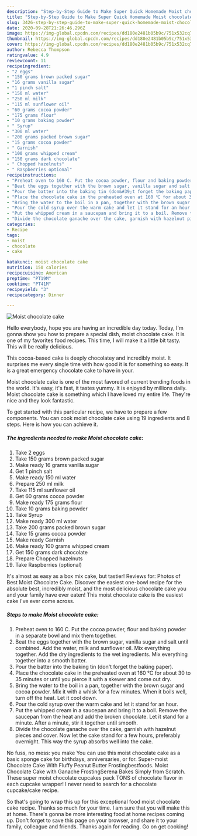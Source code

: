 ```yaml
---
description: "Step-by-Step Guide to Make Super Quick Homemade Moist chocolate cake"
title: "Step-by-Step Guide to Make Super Quick Homemade Moist chocolate cake"
slug: 3426-step-by-step-guide-to-make-super-quick-homemade-moist-chocolate-cake
date: 2020-09-28T21:26:46.296Z
image: https://img-global.cpcdn.com/recipes/dd180e2481b05b9c/751x532cq70/moist-chocolate-cake-recipe-main-photo.jpg
thumbnail: https://img-global.cpcdn.com/recipes/dd180e2481b05b9c/751x532cq70/moist-chocolate-cake-recipe-main-photo.jpg
cover: https://img-global.cpcdn.com/recipes/dd180e2481b05b9c/751x532cq70/moist-chocolate-cake-recipe-main-photo.jpg
author: Rebecca Thompson
ratingvalue: 4.9
reviewcount: 11
recipeingredient:
- "2 eggs"
- "150 grams brown packed sugar"
- "16 grams vanilla sugar"
- "1 pinch salt"
- "150 ml water"
- "250 ml milk"
- "115 ml sunflower oil"
- "60 grams cocoa powder"
- "175 grams flour"
- "10 grams baking powder"
- " Syrup"
- "300 ml water"
- "200 grams packed brown sugar"
- "15 grams cocoa powder"
- " Garnish"
- "100 grams whipped cream"
- "150 grams dark chocolate"
- " Chopped hazelnuts"
- " Raspberries optional"
recipeinstructions:
- "Preheat oven to 160 C. Put the cocoa powder, flour and baking powder in a separate bowl and mix them together."
- "Beat the eggs together with the brown sugar, vanilla sugar and salt until combined. Add the water, milk and sunflower oil. Mix everything together. Add the dry ingredients to the wet ingredients. Mix everything together into a smooth batter."
- "Pour the batter into the baking tin (don&#39;t forget the baking paper)."
- "Place the chocolate cake in the preheated oven at 160 ℃ for about 30 to 35 minutes or until you pierce it with a skewer and come out dry."
- "Bring the water to the boil in a pan, together with the brown sugar and cocoa powder. Mix it with a whisk for a few minutes. When it boils well, turn off the heat. Let it cool down."
- "Pour the cold syrup over the warm cake and let it stand for an hour."
- "Put the whipped cream in a saucepan and bring it to a boil. Remove the saucepan from the heat and add the broken chocolate. Let it stand for a minute. After a minute, stir it together until smooth."
- "Divide the chocolate ganache over the cake, garnish with hazelnut pieces and cover. Now let the cake stand for a few hours, preferably overnight. This way the syrup absorbs well into the cake."
categories:
- Recipe
tags:
- moist
- chocolate
- cake

katakunci: moist chocolate cake 
nutrition: 150 calories
recipecuisine: American
preptime: "PT19M"
cooktime: "PT41M"
recipeyield: "3"
recipecategory: Dinner

---
```



![Moist chocolate cake](https://img-global.cpcdn.com/recipes/dd180e2481b05b9c/751x532cq70/moist-chocolate-cake-recipe-main-photo.jpg)

Hello everybody, hope you are having an incredible day today. Today, I'm gonna show you how to prepare a special dish, moist chocolate cake. It is one of my favorites food recipes. This time, I will make it a little bit tasty. This will be really delicious.

This cocoa-based cake is deeply chocolatey and incredibly moist. It surprises me every single time with how good it is for something so easy. It is a great emergency chocolate cake to have in your.

Moist chocolate cake is one of the most favored of current trending foods in the world. It's easy, it's fast, it tastes yummy. It is enjoyed by millions daily. Moist chocolate cake is something which I have loved my entire life. They're nice and they look fantastic.


To get started with this particular recipe, we have to prepare a few components. You can cook moist chocolate cake using 19 ingredients and 8 steps. Here is how you can achieve it.

<!--inarticleads1-->

##### The ingredients needed to make Moist chocolate cake:

1. Take 2 eggs
1. Take 150 grams brown packed sugar
1. Make ready 16 grams vanilla sugar
1. Get 1 pinch salt
1. Make ready 150 ml water
1. Prepare 250 ml milk
1. Take 115 ml sunflower oil
1. Get 60 grams cocoa powder
1. Make ready 175 grams flour
1. Take 10 grams baking powder
1. Take  Syrup
1. Make ready 300 ml water
1. Take 200 grams packed brown sugar
1. Take 15 grams cocoa powder
1. Make ready  Garnish
1. Make ready 100 grams whipped cream
1. Get 150 grams dark chocolate
1. Prepare  Chopped hazelnuts
1. Take  Raspberries (optional)


It&#39;s almost as easy as a box mix cake, but tastier! Reviews for: Photos of Best Moist Chocolate Cake. Discover the easiest one-bowl recipe for the absolute best, incredibly moist, and the most delicious chocolate cake you and your family have ever eaten! This moist chocolate cake is the easiest cake I&#39;ve ever come across. 

<!--inarticleads2-->

##### Steps to make Moist chocolate cake:

1. Preheat oven to 160 C. Put the cocoa powder, flour and baking powder in a separate bowl and mix them together.
1. Beat the eggs together with the brown sugar, vanilla sugar and salt until combined. Add the water, milk and sunflower oil. Mix everything together. Add the dry ingredients to the wet ingredients. Mix everything together into a smooth batter.
1. Pour the batter into the baking tin (don&#39;t forget the baking paper).
1. Place the chocolate cake in the preheated oven at 160 ℃ for about 30 to 35 minutes or until you pierce it with a skewer and come out dry.
1. Bring the water to the boil in a pan, together with the brown sugar and cocoa powder. Mix it with a whisk for a few minutes. When it boils well, turn off the heat. Let it cool down.
1. Pour the cold syrup over the warm cake and let it stand for an hour.
1. Put the whipped cream in a saucepan and bring it to a boil. Remove the saucepan from the heat and add the broken chocolate. Let it stand for a minute. After a minute, stir it together until smooth.
1. Divide the chocolate ganache over the cake, garnish with hazelnut pieces and cover. Now let the cake stand for a few hours, preferably overnight. This way the syrup absorbs well into the cake.


No fuss, no mess: you make You can use this moist chocolate cake as a basic sponge cake for birthdays, anniversaries, or for. Super-moist Chocolate Cake With Fluffy Peanut Butter Frostingbestfoods. Moist Chocolate Cake with Ganache FrostingSerena Bakes Simply from Scratch. These super moist chocolate cupcakes pack TONS of chocolate flavor in each cupcake wrapper! I never need to search for a chocolate cupcake/cake recipe. 

So that's going to wrap this up for this exceptional food moist chocolate cake recipe. Thanks so much for your time. I am sure that you will make this at home. There's gonna be more interesting food at home recipes coming up. Don't forget to save this page on your browser, and share it to your family, colleague and friends. Thanks again for reading. Go on get cooking!

